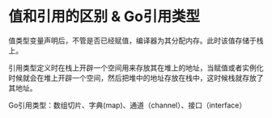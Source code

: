 # 值和引用的区别 & Go引用类型

值类型变量声明后，不管是否已经赋值，编译器为其分配内存。此时该值存储于栈上。

引用类型定义时在栈上开辟一个空间用来存放其在堆上的地址，当赋值或者实例化时候就会在堆上开辟一个空间，然后把堆中的地址存放在栈中，这时候栈就存放了其地址。

Go引用类型：数组切片、字典(map)、通道（channel）、接口（interface）
